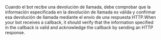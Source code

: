 <span data-ttu-id="7b233-101">Cuando el bot recibe una devolución de llamada, debe comprobar que la información especificada en la devolución de llamada es válida y confirmar esa devolución de llamada mediante el envío de una respuesta HTTP.</span><span class="sxs-lookup"><span data-stu-id="7b233-101">When your bot receives a callback, it should verify that the information specified in the callback is valid and acknowledge the callback by sending an HTTP response.</span></span> 